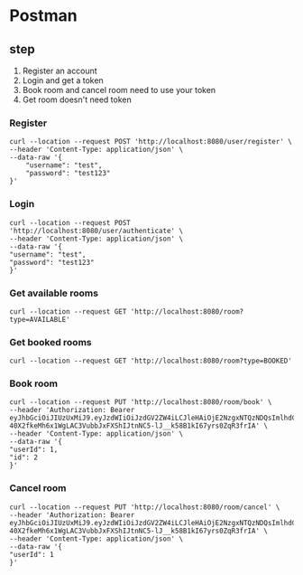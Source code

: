 # Postman

## step

1. Register an account
2. Login and get a token
3. Book room and cancel room need to use your token
4. Get room doesn't need token

### Register

    curl --location --request POST 'http://localhost:8080/user/register' \
    --header 'Content-Type: application/json' \
    --data-raw '{
        "username": "test",
        "password": "test123"
    }'

### Login
    curl --location --request POST 'http://localhost:8080/user/authenticate' \
    --header 'Content-Type: application/json' \
    --data-raw '{
    "username": "test",
    "password": "test123"
    }'

### Get available rooms
    curl --location --request GET 'http://localhost:8080/room?type=AVAILABLE'

### Get booked rooms
    curl --location --request GET 'http://localhost:8080/room?type=BOOKED'

### Book room
    curl --location --request PUT 'http://localhost:8080/room/book' \
    --header 'Authorization: Bearer eyJhbGciOiJIUzUxMiJ9.eyJzdWIiOiJzdGV2ZW4iLCJleHAiOjE2NzgxNTQzNDQsImlhdCI6MTY3ODEzNjM0NH0.YDX1BdHj228_8N1skdYnpP8t-40X2fkeMh6x1WgLAC3VubbJxFXShIJtnNC5-lJ__k58B1kI67yrs0ZqR3frIA' \
    --header 'Content-Type: application/json' \
    --data-raw '{
    "userId": 1,
    "id": 2
    }'

### Cancel room
    curl --location --request PUT 'http://localhost:8080/room/cancel' \
    --header 'Authorization: Bearer eyJhbGciOiJIUzUxMiJ9.eyJzdWIiOiJzdGV2ZW4iLCJleHAiOjE2NzgxNTQzNDQsImlhdCI6MTY3ODEzNjM0NH0.YDX1BdHj228_8N1skdYnpP8t-40X2fkeMh6x1WgLAC3VubbJxFXShIJtnNC5-lJ__k58B1kI67yrs0ZqR3frIA' \
    --header 'Content-Type: application/json' \
    --data-raw '{
    "userId": 1
    }'